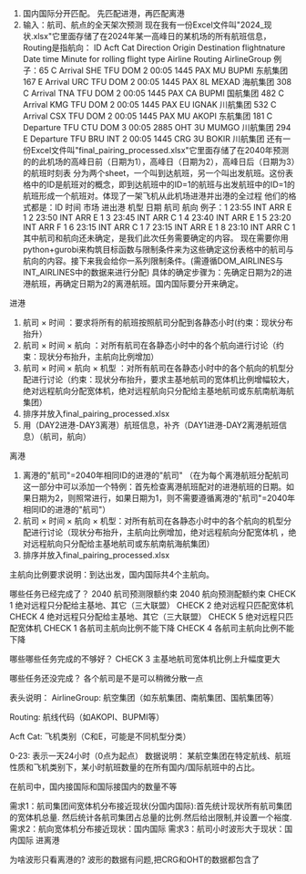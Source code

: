 1. 国内国际分开匹配。 先匹配进港，再匹配离港
2. 输入：航司、航点的全天架次预测
   现在我有一份Excel文件叫"2024_现状.xlsx"它里面存储了在2024年某一高峰日的某机场的所有航班信息，Routing是指航向：
   ID Acft Cat Direction Origin Destination flightnature Date time Minute for rolling flight type Airline Routing
   AirlineGroup
   例子：65 C Arrival SHE TFU DOM 2 00:05 1445 PAX MU BUPMI 东航集团
   167 E Arrival URC TFU DOM 2 00:05 1445 PAX 8L MEXAD 海航集团
   308 C Arrival TNA TFU DOM 2 00:05 1445 PAX CA BUPMI 国航集团
   482 C Arrival KMG TFU DOM 2 00:05 1445 PAX EU IGNAK 川航集团
   532 C Arrival CSX TFU DOM 2 00:05 1445 PAX MU AKOPI 东航集团
   181 C Departure TFU CTU DOM 3 00:05 2885 OHT 3U MUMGO 川航集团
   294 E Departure TFU BRU INT 2 00:05 1445 CRG 3U BOKIR 川航集团
   还有一份Excel文件叫"final_pairing_processed.xlsx"它里面存储了在2040年预测的的此机场的高峰日前（日期为1），高峰日（日期为2），高峰日后（日期为3）的航班时刻表
   分为两个sheet，一个叫到达航班，另一个叫出发航班。这份表格中的ID是航班对的概念，即到达航班中的ID=1的航班与出发航班中的ID=1的航班形成一个航班对。体现了一架飞机从此机场进港并出港的全过程
   他们的格式都是：ID 时间 市场 进出港 机型 日期 航司 航向
   例子：1 23:55 INT ARR E 1
   2 23:50 INT ARR E 1
   3 23:45 INT ARR C 1
   4 23:40 INT ARR E 1
   5 23:20 INT ARR F 1
   6 23:15 INT ARR C 1
   7 23:15 INT ARR E 1
   8 23:10 INT ARR C 1
   其中航司和航向还未确定，是我们此次任务需要确定的内容。
   现在需要你用python+gurobi来构筑目标函数与限制条件来为这些确定这份表格中的航司与航向的内容。接下来我会给你一系列限制条件。(需遵循DOM_AIRLINES与INT_AIRLINES中的数据来进行分配)
   具体的确定步骤为：先确定日期为2的进港航班，再确定日期为2的离港航班。国内国际要分开来确定。

进港

1. 航司 × 时间 ：要求将所有的航班按照航司分配到各静态小时(约束：现状分布抬升）
2. 航司 × 时间 × 航向 ：对所有航司在各静态小时中的各个航向进行讨论（约束：现状分布抬升，主航向比例增加）
3. 航司 × 时间 × 航向 × 机型 ：对所有航司在各静态小时中的各个航向的机型分配进行讨论（约束：现状分布抬升，要求主基地航司的宽体机比例增幅较大，绝对远程航向分配宽体机，绝对远程航向只分配给主基地航司或东航南航海航集团）
4. 排序并放入final_pairing_processed.xlsx
5. 用（DAY2进港-DAY3离港）航班信息，补齐（DAY1进港-DAY2离港航班信息）（航司，航向）

离港

1. 离港的"航司"=2040年相同ID的进港的"航司"
  （在为每个离港航班分配航司这一部分中可以添加一个特例：首先检查离港航班配对的进港航班的日期。如果日期为2，则照常进行，如果日期为1，则不需要遵循离港的"航司"=2040年相同ID的进港的"航司"）
2. 航司 × 时间 × 航向 × 机型：对所有航司在各静态小时中的各个航向的机型分配进行讨论（现状分布抬升，主航向比例增加，绝对远程航向分配宽体机
   ，绝对远程航向只分配给主基地航司或东航南航海航集团）
3. 排序并放入final_pairing_processed.xlsx


主航向比例要求说明：到达出发，国内国际共4个主航向。

哪些任务已经完成了？
2040 航司预测限额约束
2040 航向预测配额约束
CHECK 1 绝对远程只分配给主基地、其它（三大联盟）
CHECK 2 绝对远程只匹配宽体机
CHECK 4 绝对远程只分配给主基地、其它（三大联盟）
CHECK 5 绝对远程只匹配宽体机
CHECK 1 各航司主航向比例不能下降
CHECK 4 各航司主航向比例不能下降

哪些哪些任务完成的不够好？
CHECK 3 主基地航司宽体机比例上升幅度更大

哪些任务还没完成？
各个航司是不是可以稍微分散一点

表头说明：
AirlineGroup: 航空集团（如东航集团、南航集团、国航集团等）

Routing: 航线代码（如AKOPI、BUPMI等）

Acft Cat: 飞机类别（C和E，可能是不同机型分类）

0-23: 表示一天24小时（0点为起点）
数据说明：
某航空集团在特定航线、航班性质和飞机类别下，某小时航班数量的在所有国内/国际航班中的占比。

在航司中，国内接国际和国际接国内的数量不等

需求1：航司集团间宽体机分布接近现状(分国内国际):首先统计现状所有航司集团的宽体机总量.
然后统计各航司集团占总量的比例.然后给出限制,并设置一个裕度.
需求2：航向宽体机分布接近现状：国内国际
需求3：航司小时波形大于现状：国内国际 进离港

为啥波形只看离港的?
波形的数据有问题,把CRG和OHT的数据都包含了
